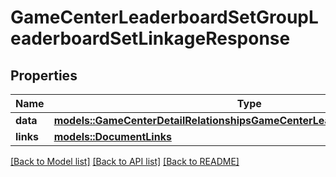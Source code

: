 # GameCenterLeaderboardSetGroupLeaderboardSetLinkageResponse

## Properties

Name | Type | Description | Notes
------------ | ------------- | ------------- | -------------
**data** | [**models::GameCenterDetailRelationshipsGameCenterLeaderboardSetsDataInner**](GameCenterDetail_relationships_gameCenterLeaderboardSets_data_inner.md) |  | 
**links** | [**models::DocumentLinks**](DocumentLinks.md) |  | 

[[Back to Model list]](../README.md#documentation-for-models) [[Back to API list]](../README.md#documentation-for-api-endpoints) [[Back to README]](../README.md)


